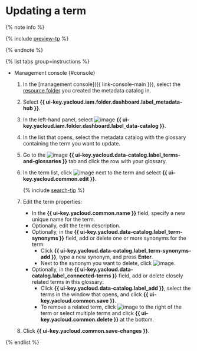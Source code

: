 # Updating a term


{% note info %}

{% include [preview-tp](../../../_includes/preview-tp.md) %}

{% endnote %}


{% list tabs group=instructions %}

- Management console {#console}

  1. In the [management console]({{ link-console-main }}), select the [resource folder](../../../resource-manager/concepts/resources-hierarchy.md#folder) you created the metadata catalog in.
  1. Select **{{ ui-key.yacloud.iam.folder.dashboard.label_metadata-hub }}**.
  1. In the left-hand panel, select ![image](../../../_assets/console-icons/folder-magnifier.svg) **{{ ui-key.yacloud.iam.folder.dashboard.label_data-catalog }}**.
  1. In the list that opens, select the metadata catalog with the glossary containing the term you want to update.
  1. Go to the ![image](../../../_assets/console-icons/book.svg) **{{ ui-key.yacloud.data-catalog.label_terms-and-glossaries }}** tab and click the row with your glossary.  
  1. In the term list, click ![image](../../../_assets/console-icons/ellipsis.svg) next to the term and select **{{ ui-key.yacloud.common.edit }}**.

      {% include [search-tip](../../../_includes/metadata-hub/tip-search-term.md) %}

  1. Edit the term properties:

     * In the **{{ ui-key.yacloud.common.name }}** field, specify a new unique name for the term.
     * Optionally, edit the term description.
     * Optionally, in the **{{ ui-key.yacloud.data-catalog.label_term-synonyms }}** field, add or delete one or more synonyms for the term:
        * Click **{{ ui-key.yacloud.data-catalog.label_term-synonyms-add }}**, type a new synonym, and press **Enter**.
        * Next to the synonym you want to delete, click ![image](../../../_assets/console-icons/xmark.svg).
     * Optionally, in the **{{ ui-key.yacloud.data-catalog.label_connected-terms }}** field, add or delete closely related terms in this glossary:
        * Click **{{ ui-key.yacloud.data-catalog.label_add }}**, select the terms in the window that opens, and click **{{ ui-key.yacloud.common.save }}**.
        * To remove a related term, click ![image](../../../_assets/console-icons/xmark.svg) to the right of the term or select multiple terms and click **{{ ui-key.yacloud.common.delete }}** at the bottom.

  1. Click **{{ ui-key.yacloud.common.save-changes }}**.

{% endlist %}
